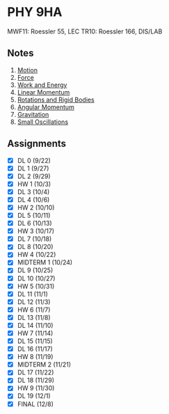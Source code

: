 # PHY 9HA
MWF11: Roessler 55, LEC
TR10: Roessler 166, DIS/LAB
## Notes
1. [Motion](motion.md)
2. [Force](force.md)
3. [Work and Energy](work-energy.md)
4. [Linear Momentum](linear-momentum.md)
5. [Rotations and Rigid Bodies](rotations-rigid-bodies.md)
6. [Angular Momentum](angular-momentum.md)
7. [Gravitation](gravitation.md)
8. [Small Oscillations](small-oscillations.md)
## Assignments
- [x] DL 0 (9/22)
- [x] DL 1 (9/27)
- [x] DL 2 (9/29)
- [x] HW 1 (10/3)
- [x] DL 3 (10/4)
- [x] DL 4 (10/6)
- [x] HW 2 (10/10)
- [x] DL 5 (10/11)
- [x] DL 6 (10/13)
- [x] HW 3 (10/17)
- [x] DL 7 (10/18)
- [x] DL 8 (10/20)
- [x] HW 4 (10/22)
- [x] MIDTERM 1 (10/24)
- [x] DL 9 (10/25)
- [x] DL 10 (10/27)
- [x] HW 5 (10/31)
- [x] DL 11 (11/1)
- [x] DL 12 (11/3)
- [x] HW 6 (11/7)
- [x] DL 13 (11/8)
- [x] DL 14 (11/10)
- [x] HW 7 (11/14)
- [x] DL 15 (11/15)
- [x] DL 16 (11/17)
- [x] HW 8 (11/19)
- [x] MIDTERM 2 (11/21)
- [x] DL 17 (11/22)
- [x] DL 18 (11/29)
- [x] HW 9 (11/30)
- [x] DL 19 (12/1)
- [x] FINAL (12/8)